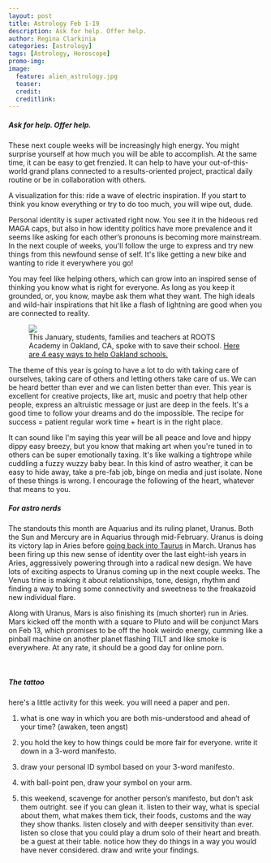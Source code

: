 ```yaml
---
layout: post
title: Astrology Feb 1-19
description: Ask for help. Offer help.
author: Regina Clarkinia
categories: [astrology]
tags: [Astrology, Horoscope]
promo-img:
image:
  feature: alien_astrology.jpg
  teaser:
  credit:
  creditlink:
---
```

<h5>Ask for help. Offer help.</h5>

These next couple weeks will be increasingly high energy. You might surprise yourself at how much you will be able to accomplish. At the same time, it can be easy to get frenzied. It can help to have your out-of-this-world grand plans connected to a results-oriented project, practical daily routine or be in collaboration with others.

A visualization for this: ride a wave of electric inspiration. If you start to think you know everything or try to do too much, you will wipe out, dude.

Personal identity is super activated right now. You see it in the hideous red MAGA caps, but also in how identity politics have more prevalence and it seems like asking for each other’s pronouns is becoming more mainstream. In the next couple of weeks, you'll follow the urge to express and try new things from this newfound sense of self. It's like getting a new bike and wanting to ride it everywhere you go!

You may feel like helping others, which can grow into an inspired sense of thinking you know what is right for everyone. As long as you keep it grounded, or, you know, maybe ask them what they want. The high ideals and wild-hair inspirations that hit like a flash of lightning are good when you are connected to reality.

<figure>
<a href="https://www.queerauntie.com/education/student-help"><img src="https://www.queerauntie.com/assets/img/roots_grampa.jpg"></a>
<figcaption>This January, students, families and teachers at ROOTS Academy in Oakland, CA, spoke with to save their school. <a href="https://www.queerauntie.com/education/student-help">Here are 4 easy ways to help Oakland schools.</a>
</figure>

The theme of this year is going to have a lot to do with taking care of ourselves, taking care of others and letting others take care of us. We can be heard better than ever and we can listen better than ever. This year is excellent for creative projects, like art, music and poetry that help other people, express an altruistic message or just are deep in the feels. It's a good time to follow your dreams and do the impossible. The recipe for success = patient regular work time + heart is in the right place.

It can sound like I'm saying this year will be all peace and love and hippy dippy easy breezy, but you know that making art when you're tuned in to others can be super emotionally taxing. It's like walking a tightrope while cuddling a fuzzy wuzzy baby bear. In this kind of astro weather, it can be easy to hide away, take a pre-fab job, binge on media and just isolate. None of these things is wrong. I encourage the following of the heart, whatever that means to you.


<h5>For astro nerds</h5>
The standouts this month are Aquarius and its ruling planet, Uranus. Both the Sun and Mercury are in Aquarius through mid-February. Uranus is doing its victory lap in Aries before <a href="https://www.queerauntie.com/astrology/uranus-enters-taurus">going back into Taurus</a> in March. Uranus has been firing up this new sense of identity over the last eight-ish years in Aries, aggressively powering through into a radical new design. We have lots of exciting aspects to Uranus coming up in the next couple weeks. The Venus trine is making it about relationships, tone, design, rhythm and finding a way to bring some connectivity and sweetness to the freakazoid new individual flare.

Along with Uranus, Mars is also finishing its (much shorter) run in Aries. Mars kicked off the month with a square to Pluto and will be conjunct Mars on Feb 13, which promises to be off the hook weirdo energy, cumming like a pinball machine on another planet flashing TILT and like smoke is everywhere. At any rate, it should be a good day for online porn.

<br>
<h5>The tattoo</h5>
here's a little activity for this week. you will need a paper and pen.

1. what is one way in which you are both mis-understood and ahead of your time? (awaken, teen angst)


2. you hold the key to how things could be more fair for everyone. write it down in a 3-word manifesto.


3. draw your personal ID symbol based on your 3-word manifesto.


4. with ball-point pen, draw your symbol on your arm.


5. this weekend, scavenge for another person’s manifesto, but don’t ask them outright. see if you can glean it. listen to their way, what is special about them, what makes them tick, their foods, customs and the way they show thanks. listen closely and with deeper sensitivity than ever. listen so close that you could play a drum solo of their heart and breath. be a guest at their table. notice how they do things in a way you would have never considered. draw and write your findings.
